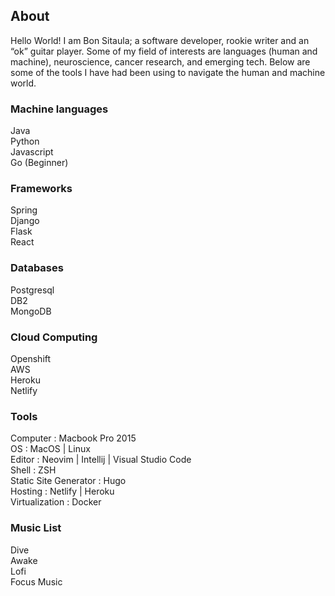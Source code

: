 ## About
Hello World! I am Bon Sitaula; a software developer, rookie writer and an “ok” guitar player. Some of my field of interests are languages (human and machine), neuroscience, cancer research, and emerging tech. Below are some of the tools I have had been using to navigate the human and machine world.

### Machine languages
Java \
Python \
Javascript \
Go (Beginner) 

### Frameworks
Spring \
Django \
Flask \
React

### Databases
Postgresql \
DB2 \
MongoDB

### Cloud Computing
Openshift \
AWS \
Heroku \
Netlify

### Tools
Computer : Macbook Pro 2015 \
OS : MacOS | Linux \
Editor : Neovim | Intellij | Visual Studio Code \
Shell : ZSH \
Static Site Generator : Hugo \
Hosting : Netlify | Heroku \
Virtualization : Docker 

### Music List
Dive \
Awake \
Lofi \
Focus Music
